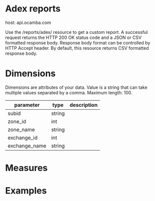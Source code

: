 # Adex reports
host: api.ocamba.com

Use the /reports/adex/ resource to get a custom report. A successful request returns the HTTP 200 OK status code and a JSON or CSV formatted response body. Response body format can be controlled by HTTP Accept header. By default, this resource returns CSV formatted response body.


# Dimensions
Dimensions are attributes of your data. Value is a string that can take multiple values separated by a comma. Maximum length: 100.

| parameter | type | description
| ------ | ---- | ------ |
| subid |string||
| zone_id |int||
| zone_name |string||
| exchange_id |int||
| exchange_name |string||

# Measures


# Examples

